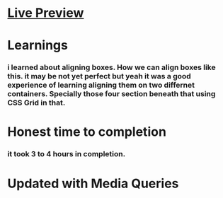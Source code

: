 # [Live Preview](https://project15-15.netlify.app/)
# Learnings 
### i learned about aligning boxes. How we can align boxes like this. it may be not yet perfect but yeah it was a good experience of learning aligning them on two differnet containers. Specially those four section beneath that using CSS Grid in that.
# Honest time to completion 
### it took 3 to 4 hours in completion.

# Updated with Media Queries